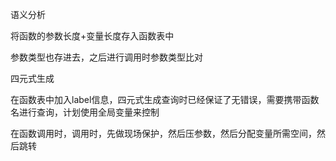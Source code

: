 语义分析

将函数的参数长度+变量长度存入函数表中

参数类型也存进去，之后进行调用时参数类型比对

四元式生成

在函数表中加入label信息，四元式生成查询时已经保证了无错误，需要携带函数名进行查询，计划使用全局变量来控制

在函数调用时，调用时，先做现场保护，然后压参数，然后分配变量所需空间，然后跳转

